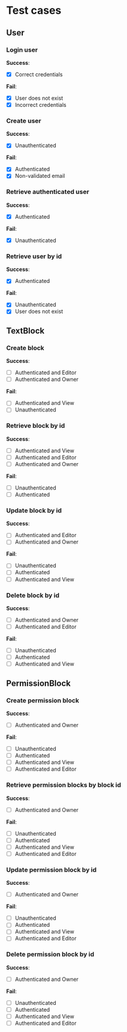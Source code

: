 # Test cases

## User

### Login user

**Success**:
- [x] Correct credentials

**Fail**:
- [x] User does not exist
- [x] Incorrect credentials

### Create user

**Success**:
- [x] Unauthenticated

**Fail**:
- [x] Authenticated
- [x] Non-validated email

### Retrieve authenticated user

**Success**:
- [x] Authenticated

**Fail**:
- [x] Unauthenticated

### Retrieve user by id

**Success**:
- [x] Authenticated

**Fail**:
- [x] Unauthenticated
- [x] User does not exist

## TextBlock

### Create block

**Success**:
- [ ] Authenticated and Editor
- [ ] Authenticated and Owner

**Fail**:
- [ ] Authenticated and View
- [ ] Unauthenticated

### Retrieve block by id

**Success**:
- [ ] Authenticated and View
- [ ] Authenticated and Editor
- [ ] Authenticated and Owner

**Fail**:
- [ ] Unauthenticated
- [ ] Authenticated

### Update block by id

**Success**:
- [ ] Authenticated and Editor
- [ ] Authenticated and Owner

**Fail**:
- [ ] Unauthenticated
- [ ] Authenticated
- [ ] Authenticated and View

### Delete block by id

**Success**:
- [ ] Authenticated and Owner
- [ ] Authenticated and Editor

**Fail**:
- [ ] Unauthenticated
- [ ] Authenticated
- [ ] Authenticated and View

## PermissionBlock

### Create permission block

**Success**:
- [ ] Authenticated and Owner

**Fail**:
- [ ] Unauthenticated
- [ ] Authenticated
- [ ] Authenticated and View
- [ ] Authenticated and Editor

### Retrieve permission blocks by block id

**Success**:
- [ ] Authenticated and Owner

**Fail**:
- [ ] Unauthenticated
- [ ] Authenticated
- [ ] Authenticated and View
- [ ] Authenticated and Editor

### Update permission block by id

**Success**:
- [ ] Authenticated and Owner

**Fail**:
- [ ] Unauthenticated
- [ ] Authenticated
- [ ] Authenticated and View
- [ ] Authenticated and Editor

### Delete permission block by id

**Success**:
- [ ] Authenticated and Owner

**Fail**:
- [ ] Unauthenticated
- [ ] Authenticated
- [ ] Authenticated and View
- [ ] Authenticated and Editor
